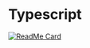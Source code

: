 # Typescript
[![ReadMe Card](https://github-readme-stats.vercel.app/api/pin/?username=zhaokaiwin&repo=github-readme-stats)](https://github.com/zhaokaiwin/Typescript)
